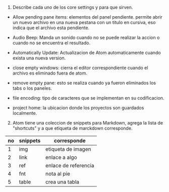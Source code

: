 1. Describe cada uno de los core settings y para que sirven.

  * Allow pending pane items: elementos del panel pendiente. permite abrir un nuevo archivo en una nueva pestana con un titulo en cursiva, eso indica que el archivo esta pendiente.

  * Audio Beep: Manda un sonido cuando no se puede realizar la accion o cuando no se encuentra el resultado.

  * Automatically Update: Actualizacion de Atom automaticamente cuando exista una nueva version.

  * close empty windows: cierra el editor correspondiente cuando el archivo es eliminado fuera de atom.

  * remove empty pane: esto se realiza cuando ya fueron eliminados los tabs o los paneles.

  * file encoding: tipo de caracteres que se implementan en su codificacion.

  * project home: la ubicacion donde los proyectos son guardados localmente.

2. Atom tiene una coleccion de snippets para Markdown, agrega la lista de "shortcuts" y a que etiqueta de marckdown corresponde.


no| snippets | corresponde  
--- | --- | ---
1 | img | etiqueta de imagen
2 | link | enlace a algo
3 | ref | enlace de referencia
4 | fnt | nota al pie
5 | table | crea una tabla
